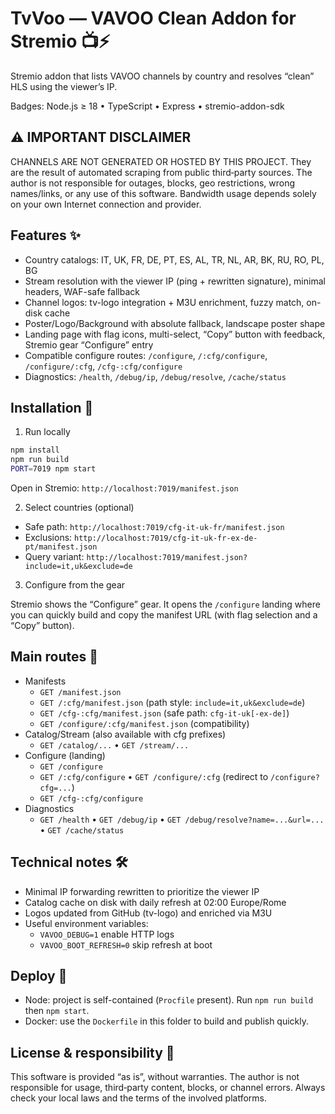 # TvVoo — VAVOO Clean Addon for Stremio 📺⚡

Stremio addon that lists VAVOO channels by country and resolves “clean” HLS using the viewer’s IP.

Badges: Node.js ≥ 18 • TypeScript • Express • stremio-addon-sdk

## ⚠️ IMPORTANT DISCLAIMER

CHANNELS ARE NOT GENERATED OR HOSTED BY THIS PROJECT. They are the result of automated scraping from public third‑party sources. The author is not responsible for outages, blocks, geo restrictions, wrong names/links, or any use of this software. Bandwidth usage depends solely on your own Internet connection and provider.

## Features ✨

- Country catalogs: IT, UK, FR, DE, PT, ES, AL, TR, NL, AR, BK, RU, RO, PL, BG
- Stream resolution with the viewer IP (ping + rewritten signature), minimal headers, WAF-safe fallback
- Channel logos: tv-logo integration + M3U enrichment, fuzzy match, on-disk cache
- Poster/Logo/Background with absolute fallback, landscape poster shape
- Landing page with flag icons, multi-select, “Copy” button with feedback, Stremio gear “Configure” entry
- Compatible configure routes: `/configure`, `/:cfg/configure`, `/configure/:cfg`, `/cfg-:cfg/configure`
- Diagnostics: `/health`, `/debug/ip`, `/debug/resolve`, `/cache/status`

## Installation 🧩

1) Run locally

```bash
npm install
npm run build
PORT=7019 npm start
```

Open in Stremio: `http://localhost:7019/manifest.json`

2) Select countries (optional)

- Safe path: `http://localhost:7019/cfg-it-uk-fr/manifest.json`
- Exclusions: `http://localhost:7019/cfg-it-uk-fr-ex-de-pt/manifest.json`
- Query variant: `http://localhost:7019/manifest.json?include=it,uk&exclude=de`

3) Configure from the gear

Stremio shows the “Configure” gear. It opens the `/configure` landing where you can quickly build and copy the manifest URL (with flag selection and a “Copy” button).

## Main routes 🔗

- Manifests
	- `GET /manifest.json`
	- `GET /:cfg/manifest.json` (path style: `include=it,uk&exclude=de`)
	- `GET /cfg-:cfg/manifest.json` (safe path: `cfg-it-uk[-ex-de]`)
	- `GET /configure/:cfg/manifest.json` (compatibility)
- Catalog/Stream (also available with cfg prefixes)
	- `GET /catalog/...` • `GET /stream/...`
- Configure (landing)
	- `GET /configure`
	- `GET /:cfg/configure` • `GET /configure/:cfg` (redirect to `/configure?cfg=...`)
	- `GET /cfg-:cfg/configure`
- Diagnostics
	- `GET /health` • `GET /debug/ip` • `GET /debug/resolve?name=...&url=...` • `GET /cache/status`

## Technical notes 🛠️

- Minimal IP forwarding rewritten to prioritize the viewer IP
- Catalog cache on disk with daily refresh at 02:00 Europe/Rome
- Logos updated from GitHub (tv-logo) and enriched via M3U
- Useful environment variables:
	- `VAVOO_DEBUG=1` enable HTTP logs
	- `VAVOO_BOOT_REFRESH=0` skip refresh at boot

## Deploy 🚀

- Node: project is self-contained (`Procfile` present). Run `npm run build` then `npm start`.
- Docker: use the `Dockerfile` in this folder to build and publish quickly.

## License & responsibility 📜

This software is provided “as is”, without warranties. The author is not responsible for usage, third‑party content, blocks, or channel errors. Always check your local laws and the terms of the involved platforms.

